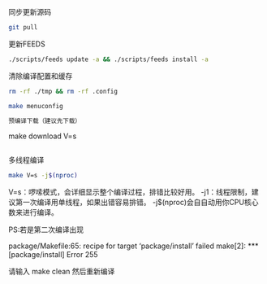 同步更新源码
```bash
git pull
```
更新FEEDS
```bash
./scripts/feeds update -a && ./scripts/feeds install -a
```
清除编译配置和缓存
```bash
rm -rf ./tmp && rm -rf .config
```
```bash
make menuconfig

预编译下载（建议先下载）
```
make download V=s
```

```
多线程编译
```bash
make V=s -j$(nproc)
```
V=s：啰嗦模式，会详细显示整个编译过程，排错比较好用。
-j1：线程限制，建议第一次编译用单线程，如果出错容易排错。
-j$(nproc)会自自动用你CPU核心数来进行编译。


PS:若是第二次编译出现

package/Makefile:65: recipe for target ‘package/install’ failed
make[2]: *** [package/install] Error 255

请输入 make clean 然后重新编译